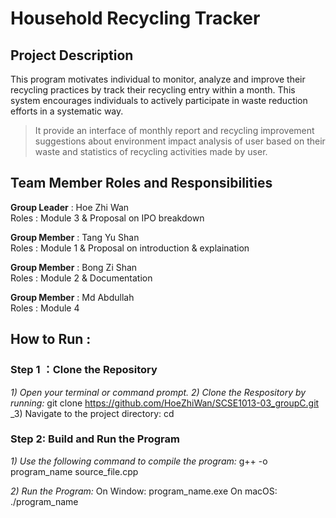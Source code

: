 # Household Recycling Tracker
## Project Description
This program motivates individual to monitor, analyze and improve their recycling practices by track their recycling entry within a month. This system encourages individuals to actively participate in waste reduction efforts in a systematic way.
> It provide an interface of monthly report and recycling improvement suggestions about environment impact analysis of user based on their waste and statistics of recycling activities made by user.

## Team Member Roles and Responsibilities 
__Group Leader__ : Hoe Zhi Wan<br>
Roles : Module 3 & Proposal on IPO breakdown

__Group Member__ : Tang Yu Shan<br>
Roles : Module 1 & Proposal on introduction & explaination

__Group Member__ : Bong Zi Shan<br>
Roles : Module 2 & Documentation

__Group Member__ : Md Abdullah<br>
Roles : Module 4


## How to Run :
### Step 1 ：Clone the Repository
_1) Open your terminal or command prompt._
_2) Clone the Respository by running:_
git clone <https://github.com/HoeZhiWan/SCSE1013-03_groupC.git> 
_3) Navigate to the project directory:
cd <repository-folder>

### Step 2: Build and Run the Program
_1) Use the following command to compile the program:_
g++ -o program_name source_file.cpp


_2) Run the Program:_
On Window:
program_name.exe
On macOS:
./program_name







